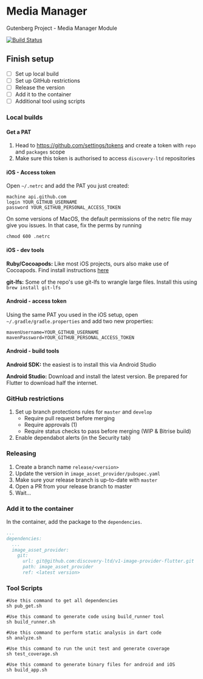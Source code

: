 # Media Manager

Gutenberg Project - Media Manager Module

[![Build Status](https://app.bitrise.io/app/4ede05b0-92d0-41d6-9c85-7afb0fd8833a/status.svg?token=vwZVAReST3vT-dkN7uzWBw&branch=master)](https://app.bitrise.io/app/4ede05b0-92d0-41d6-9c85-7afb0fd8833a)

## Finish setup

- [ ] Set up local build
- [ ] Set up GitHub restrictions
- [ ] Release the version
- [ ] Add it to the container
- [ ] Additional tool using scripts

### Local builds

#### Get a PAT

1. Head to https://github.com/settings/tokens and create a token with `repo` and `packages` scope
2. Make sure this token is authorised to access `discovery-ltd` repositories

#### iOS - Access token

Open `~/.netrc` and add the PAT you just created:

```
machine api.github.com
login YOUR_GITHUB_USERNAME
password YOUR_GITHUB_PERSONAL_ACCESS_TOKEN
```

On some versions of MacOS, the default permissions of the netrc file may give you issues. In that case, fix the perms by running

```
chmod 600 .netrc
```

#### iOS - dev tools

**Ruby/Cocoapods:** Like most iOS projects, ours also make use of Cocoapods. Find install instructions [here](https://guides.cocoapods.org/using/getting-started.html)

**git-lfs:** Some of the repo's use git-lfs to wrangle large files. Install this using `brew install git-lfs`


#### Android - access token

Using the same PAT you used in the iOS setup, open `~/.gradle/gradle.properties` and add two new properties:

```properties
mavenUsername=YOUR_GITHUB_USERNAME 
mavenPassword=YOUR_GITHUB_PERSONAL_ACCESS_TOKEN
```

#### Android - build tools

**Android SDK:** the easiest is to install this via Android Studio

**Android Studio:** Download and install the latest version. Be prepared for Flutter to download half the internet.


### GitHub restrictions

1. Set up branch protections rules for `master` and `develop`
   - Require pull request before merging
   - Require approvals (1)
   - Require status checks to pass before merging (WIP & Bitrise build)
2. Enable dependabot alerts (in the Security tab)

### Releasing

1. Create a branch name `release/<version>`
2. Update the version in `image_asset_provider/pubspec.yaml`
3. Make sure your release branch is up-to-date with `master`
4. Open a PR from your release branch to master
5. Wait...

### Add it to the container

In the container, add the package to the `dependencies`.

```yaml
...
dependencies:
  ...
  image_asset_provider:
    git:
      url: git@github.com:discovery-ltd/v1-image-provider-flutter.git
      path: image_asset_provider
      ref: <latest version>
```

### Tool Scripts

```shell
#Use this command to get all dependencies 
sh pub_get.sh

#Use this command to generate code using build_runner tool
sh build_runner.sh

#Use this command to perform static analysis in dart code
sh analyze.sh

#Use this command to run the unit test and generate coverage
sh test_coverage.sh

#Use this command to generate binary files for android and iOS
sh build_app.sh
```

